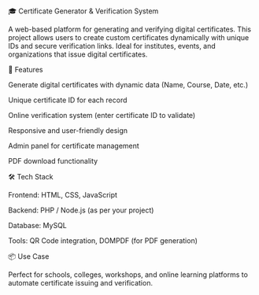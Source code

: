🎓 Certificate Generator & Verification System

A web-based platform for generating and verifying digital certificates.
This project allows users to create custom certificates dynamically with unique IDs and secure verification links. Ideal for institutes, events, and organizations that issue digital certificates.

🚀 Features

Generate digital certificates with dynamic data (Name, Course, Date, etc.)

Unique certificate ID for each record

Online verification system (enter certificate ID to validate)

Responsive and user-friendly design

Admin panel for certificate management

PDF download functionality

🛠️ Tech Stack

Frontend: HTML, CSS, JavaScript

Backend: PHP / Node.js (as per your project)

Database: MySQL

Tools: QR Code integration, DOMPDF (for PDF generation)

📦 Use Case

Perfect for schools, colleges, workshops, and online learning platforms to automate certificate issuing and verification.
